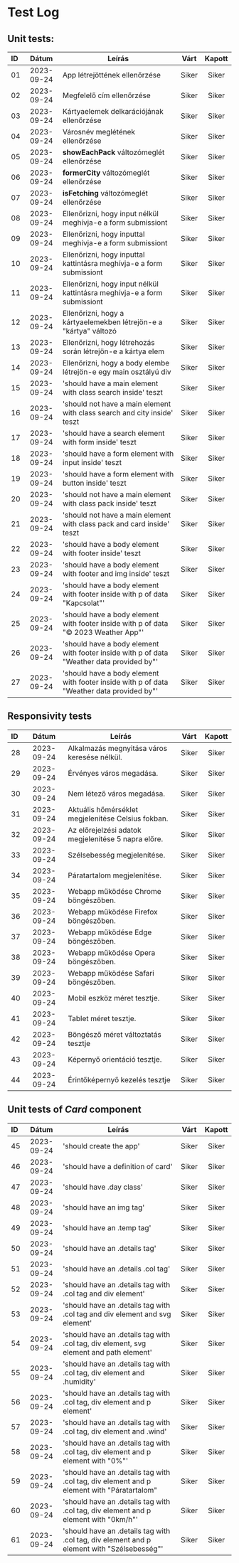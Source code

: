 # Test Log

## Unit tests:

| ID |   Dátum    | Leírás                                                                                    | Várt  | Kapott |
|:---|:----------:|-------------------------------------------------------------------------------------------|:-----:|:------:|
| 01 | 2023-09-24 | App létrejöttének ellenőrzése                                                             | Siker | Siker  |
| 02 | 2023-09-24 | Megfelelő cím ellenőrzése                                                                 | Siker | Siker  |
| 03 | 2023-09-24 | Kártyaelemek delkarációjának ellenőrzése                                                  | Siker | Siker  |
| 04 | 2023-09-24 | Városnév meglétének ellenőrzése                                                           | Siker | Siker  |
| 05 | 2023-09-24 | **showEachPack** változómeglét ellenőrzése                                                | Siker | Siker  |
| 06 | 2023-09-24 | **formerCity** változómeglét ellenőrzése                                                  | Siker | Siker  |
| 07 | 2023-09-24 | **isFetching** változómeglét ellenőrzése                                                  | Siker | Siker  |
| 08 | 2023-09-24 | Ellenőrizni, hogy input nélkül meghívja-e a form submissiont                              | Siker | Siker  |
| 09 | 2023-09-24 | Ellenőrizni, hogy inputtal meghívja-e a form submissiont                                  | Siker | Siker  |
| 10 | 2023-09-24 | Ellenőrizni, hogy inputtal kattintásra meghívja-e a form submissiont                      | Siker | Siker  |
| 11 | 2023-09-24 | Ellenőrizni, hogy input nélkül kattintásra meghívja-e a form submissiont                  | Siker | Siker  |
| 12 | 2023-09-24 | Ellenőrizni, hogy a kártyaelemekben létrejön-e a "kártya" változó                         | Siker | Siker  |
| 13 | 2023-09-24 | Ellenőrizni, hogy létrehozás során létrejön-e a kártya elem                               | Siker | Siker  |
| 14 | 2023-09-24 | Ellenőrizni, hogy a body elembe létrejön-e egy main osztályú div                          | Siker | Siker  |
| 15 | 2023-09-24 | 'should have a main element with class search inside' teszt                               | Siker | Siker  |
| 16 | 2023-09-24 | 'should not have a main element with class search and city inside' teszt                  | Siker | Siker  |
| 17 | 2023-09-24 | 'should have a search element with form inside' teszt                                     | Siker | Siker  |
| 18 | 2023-09-24 | 'should have a form element with input inside' teszt                                      | Siker | Siker  |
| 19 | 2023-09-24 | 'should have a form element with button inside' teszt                                     | Siker | Siker  |
| 20 | 2023-09-24 | 'should not have a main element with class pack inside' teszt                             | Siker | Siker  |
| 21 | 2023-09-24 | 'should not have a main element with class pack and card inside' teszt                    | Siker | Siker  |
| 22 | 2023-09-24 | 'should have a body element with footer inside' teszt                                     | Siker | Siker  |
| 23 | 2023-09-24 | 'should have a body element with footer and img inside' teszt                             | Siker | Siker  |
| 24 | 2023-09-24 | 'should have a body element with footer inside with p of data "Kapcsolat"'                | Siker | Siker  |
| 25 | 2023-09-24 | 'should have a body element with footer inside with p of data "© 2023 Weather App"'       | Siker | Siker  |
| 26 | 2023-09-24 | 'should have a body element with footer inside with p of data "Weather data provided by"' | Siker | Siker  |
| 27 | 2023-09-24 | 'should have a body element with footer inside with p of data "Weather data provided by"' | Siker | Siker  |

## Responsivity tests

| ID |   Dátum    | Leírás                                              | Várt  | Kapott |
|:---|:----------:|-----------------------------------------------------|:-----:|:------:|
| 28 | 2023-09-24 | Alkalmazás megnyitása város keresése nélkül.        | Siker | Siker  |
| 29 | 2023-09-24 | Érvényes város megadása.                            | Siker | Siker  |
| 30 | 2023-09-24 | Nem létező város megadása.                          | Siker | Siker  |
| 31 | 2023-09-24 | Aktuális hőmérséklet megjelenítése Celsius fokban.  | Siker | Siker  |
| 32 | 2023-09-24 | Az előrejelzési adatok megjelenítése 5 napra előre. | Siker | Siker  |
| 33 | 2023-09-24 | Szélsebesség megjelenítése.                         | Siker | Siker  |
| 34 | 2023-09-24 | Páratartalom megjelenítése.                         | Siker | Siker  |
| 35 | 2023-09-24 | Webapp működése Chrome böngészőben.                 | Siker | Siker  |
| 36 | 2023-09-24 | Webapp működése Firefox böngészőben.                | Siker | Siker  |
| 37 | 2023-09-24 | Webapp működése Edge böngészőben.                   | Siker | Siker  |
| 38 | 2023-09-24 | Webapp működése Opera böngészőben.                  | Siker | Siker  |
| 39 | 2023-09-24 | Webapp működése Safari böngészőben.                 | Siker | Siker  |
| 40 | 2023-09-24 | Mobil eszköz méret tesztje.                         | Siker | Siker  |
| 41 | 2023-09-24 | Tablet méret tesztje.                               | Siker | Siker  |
| 42 | 2023-09-24 | Böngésző méret változtatás tesztje                  | Siker | Siker  |
| 43 | 2023-09-24 | Képernyő orientáció tesztje.                        | Siker | Siker  |
| 44 | 2023-09-24 | Érintőképernyő kezelés tesztje                      | Siker | Siker  |

## Unit tests of *Card* component

| ID |   Dátum    | Leírás                                                                                     | Várt  | Kapott |
|:---|:----------:|--------------------------------------------------------------------------------------------|:-----:|:------:|
| 45 | 2023-09-24 | 'should create the app'                                                                    | Siker | Siker  |
| 46 | 2023-09-24 | 'should have a definition of card'                                                         | Siker | Siker  |
| 47 | 2023-09-24 | 'should have .day class'                                                                   | Siker | Siker  |
| 48 | 2023-09-24 | 'should have an img tag'                                                                   | Siker | Siker  |
| 49 | 2023-09-24 | 'should have an .temp tag'                                                                 | Siker | Siker  |
| 50 | 2023-09-24 | 'should have an .details tag'                                                              | Siker | Siker  |
| 51 | 2023-09-24 | 'should have an .details .col tag'                                                         | Siker | Siker  |
| 52 | 2023-09-24 | 'should have an .details tag with .col tag and div element'                                | Siker | Siker  |
| 53 | 2023-09-24 | 'should have an .details tag with .col tag and div element and svg element'                | Siker | Siker  |
| 54 | 2023-09-24 | 'should have an .details tag with .col tag, div element, svg element and path element'     | Siker | Siker  |
| 55 | 2023-09-24 | 'should have an .details tag with .col tag, div element and .humidity'                     | Siker | Siker  |
| 56 | 2023-09-24 | 'should have an .details tag with .col tag, div element and p element'                     | Siker | Siker  |
| 57 | 2023-09-24 | 'should have an .details tag with .col tag, div element and .wind'                         | Siker | Siker  |
| 58 | 2023-09-24 | 'should have an .details tag with .col tag, div element and p element with "0%"'           | Siker | Siker  |
| 59 | 2023-09-24 | 'should have an .details tag with .col tag, div element and p element with "Páratartalom"  | Siker | Siker  |
| 60 | 2023-09-24 | 'should have an .details tag with .col tag, div element and p element with "0km/h"'        | Siker | Siker  |
| 61 | 2023-09-24 | 'should have an .details tag with .col tag, div element and p element with "Szélsebesség"' | Siker | Siker  |
